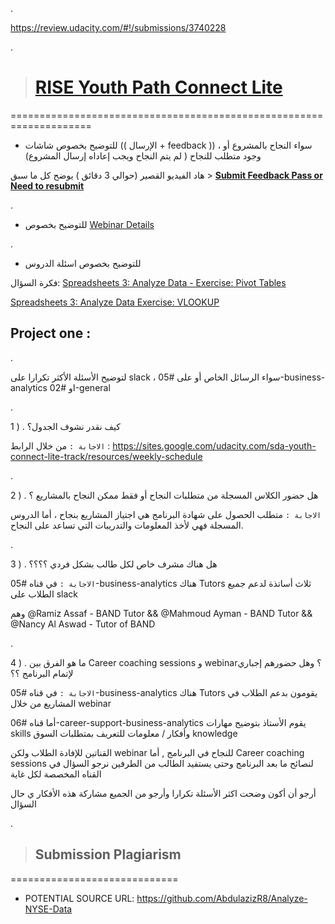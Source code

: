 .

https://review.udacity.com/#!/submissions/3740228

. 


> # [RISE Youth Path Connect Lite](https://www.youtube.com/watch?v=cpfq6SMBpBM&list=PLVvPFH7DSPJPRldULv8Us9-IJiGUFkMCY)

====================================================================



- للتوضيح  بخصوص شاشات ((  الإرسال + feedback  ))  ، سواء النجاح بالمشروع أو وجود متطلب  للنجاح ( لم يتم النجاح ويجب  إعاداه إرسال المشروع)

هاد الفيديو القصير (حوالي 3 دقائق )  يوضح كل ما سبق > **[Submit Feedback Pass or Need to resubmit](https://www.youtube.com/watch?v=cpfq6SMBpBM&list=PLVvPFH7DSPJPRldULv8Us9-IJiGUFkMCY)**


.

- للتوضيح  بخصوص [Webinar Details](https://github.com/Self-Education-for-Business-analyst/RISE-Youth-Path-Connect-Lite/blob/main/Webinar%20Details.md)  

.


- للتوضيح  بخصوص اسئلة الدروس 


 فكرة  السؤال: [Spreadsheets 3: Analyze Data - Exercise: Pivot Tables](https://www.youtube.com/watch?v=0mvr7QYP2K8)



[Spreadsheets 3: Analyze Data Exercise: VLOOKUP](https://learn.udacity.com/nanodegrees/nd098-mcit/parts/cd0022/lessons/ls0224/concepts/f6d8f067-2963-4ce0-9726-47f1fd4876ba)



## Project one : 




.


لتوضيح الأسئلة الأكثر تكرارا  على slack     ، سواء  الرسائل الخاص أو على #05-business-analytics او #02-general 

.

1 ) . كيف نقدر نشوف الجدول؟



 `الاجابة :`  من خلال الرابط  :
https://sites.google.com/udacity.com/sda-youth-connect-lite-track/resources/weekly-schedule

.


2 ) . هل حضور الكلاس المسجلة من متطلبات النجاح  أو فقط ممكن  النجاح بالمشاريع ؟



 `الاجابة :`   متطلب الحصول على شهادة البرنامج هي اجتياز المشاريع بنجاح ، أما الدروس المسجلة فهي لأخذ المعلومات والتدريبات التي تساعد على النجاح.

.


3 ) .  هل هناك مشرف خاص لكل طالب بشكل فردي ؟؟؟؟


 
 `الاجابة :`    في قناه #05-business-analytics هناك  Tutors  ثلاث أساتذة   لدعم جميع الطلاب على slack

وهم  @Ramiz Assaf - BAND Tutor  && @Mahmoud Ayman - BAND Tutor && @Nancy Al Aswad - Tutor of BAND


.

 4 ) . ما هو  الفرق بين Career coaching sessions و webinar؟  وهل حضورهم إجباري لإتمام البرنامج ؟؟


 
 `الاجابة :`    في قناه #05-business-analytics هناك  Tutors يقومون بدعم الطلاب في المشاريع من خلال  webinar

أما  قناه #06-career-support-business-analytics   يقوم الأستاذ  بتوضيح مهارات  skills  وأفكار / معلومات  للتعريف  بمتطلبات السوق   knowledge  

  القناتين للإفادة الطلاب ولكن  webinar للنجاح في البرنامج  ,  أما  Career coaching sessions  لنصائح ما بعد البرنامج   وحتى  يستفيد الطالب من الطرفين نرجو السؤال في القناه   المخصصة لكل غاية 



أرجو أن أكون وضحت اكثر الأسئلة تكرارا   وأرجو من الجميع مشاركة هذه الأفكار ي حال السؤال

.



> ## Submission Plagiarism

=============================


- POTENTIAL SOURCE URL: https://github.com/AbdulazizR8/Analyze-NYSE-Data


